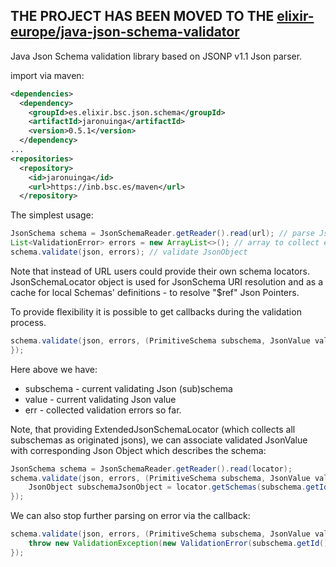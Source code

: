 ## THE PROJECT HAS BEEN MOVED TO THE [elixir-europe/java-json-schema-validator](https://github.com/elixir-europe/java-json-schema-validator)

Java Json Schema validation library based on JSONP v1.1 Json parser.

import via maven:

```xml
<dependencies>
  <dependency>
    <groupId>es.elixir.bsc.json.schema</groupId>
    <artifactId>jaronuinga</artifactId>
    <version>0.5.1</version>
  </dependency>
...
<repositories>
  <repository>
    <id>jaronuinga</id>
    <url>https://inb.bsc.es/maven</url>
  </repository>
```

The simplest usage:
```java
JsonSchema schema = JsonSchemaReader.getReader().read(url); // parse JsonSchema from the URL location
List<ValidationError> errors = new ArrayList<>(); // array to collect errors
schema.validate(json, errors); // validate JsonObject
```
Note that instead of URL users could provide their own schema locators.
JsonSchemaLocator object is used for JsonSchema URI resolution and as a cache for local Schemas' definitions -
to resolve "$ref" Json Pointers.

To provide flexibility it is possible to get callbacks during the validation process.
```java
schema.validate(json, errors, (PrimitiveSchema subschema, JsonValue value, JsonValue parent, List<ValidationError> err) -> {
});
```
Here above we have:
- subschema - current validating Json (sub)schema
- value - current validating Json value
- err - collected validation errors so far.

Note, that providing ExtendedJsonSchemaLocator (which collects all subschemas as originated jsons), we can
associate validated JsonValue with corresponding Json Object which describes the schema:
```java
JsonSchema schema = JsonSchemaReader.getReader().read(locator);
schema.validate(json, errors, (PrimitiveSchema subschema, JsonValue value, JsonValue parent, List<ValidationError> err) -> {
    JsonObject subschemaJsonObject = locator.getSchemas(subschema.getId()).get(subschema.getJsonPointer());
});
```
We can also stop further parsing on error via the callback:
```java
schema.validate(json, errors, (PrimitiveSchema subschema, JsonValue value, JsonValue parent, List<ValidationError> err) -> {
    throw new ValidationException(new ValidationError(subschema.getId(), subschema.getJsonPointer(), ""));
});
```
